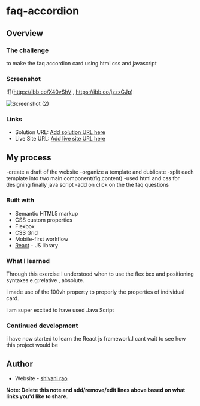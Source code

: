 # faq-accordion
## Overview

### The challenge

to make the faq accordion  card using html css and javascript

### Screenshot

![](https://ibb.co/X40vShV , https://ibb.co/jzzxGJp)




![Screenshot (2)](https://github.com/Shivani-rao123/faq-accordion/assets/123190569/e3241f9f-565d-49be-a6ea-aba7f4eac3ae)




### Links

- Solution URL: [Add solution URL here](https://shivani-rao123.github.io/faq-accordion/)
- Live Site URL: [Add live site URL here](https://shivani-rao123.github.io/faq-accordion/)

## My process
-create a draft of the website
-organize a template and dublicate
-split each template into two main component(fig,content)
-used html and css for designing
finally java script
-add on click on the the faq questions 

### Built with

- Semantic HTML5 markup
- CSS custom properties
- Flexbox
- CSS Grid
- Mobile-first workflow
- [React](https://reactjs.org/) - JS library

### What I learned

Through this exercise I understood when to use the flex box and positioning syntaxes e.g:relative , absolute.

i made use of the 100vh property to properly the properties of individual card.

i am super excited to have used Java Script 

### Continued development

i have now started to learn the React js framework.I cant wait to see how this project would be



## Author

- Website - [shivani rao](https://www.your-site.com)

**Note: Delete this note and add/remove/edit lines above based on what links you'd like to share.**


